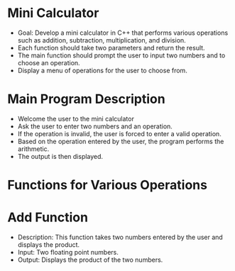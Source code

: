 # Mini Calculator
- Goal: Develop a mini calculator in C++ that performs various operations such as addition, subtraction, multiplication, and division.
- Each function should take two parameters and return the result. 
- The main function should prompt the user to input two numbers and to choose an operation.
- Display a menu of operations for the user to choose from.

# Main Program Description
- Welcome the user to the mini calculator
- Ask the user to enter two numbers and an operation.
- If the operation is invalid, the user is forced to enter a valid operation.
- Based on the operation entered by the user, the program performs the arithmetic.
- The output is then displayed.

# Functions for Various Operations
# Add Function
- Description: This function takes two numbers entered by the user and displays the product.
- Input: Two floating point numbers. 
- Output: Displays the product of the two numbers. 
